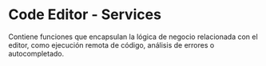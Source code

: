 # Code Editor - Services

Contiene funciones que encapsulan la lógica de negocio relacionada con el editor, como ejecución
remota de código, análisis de errores o autocompletado.
